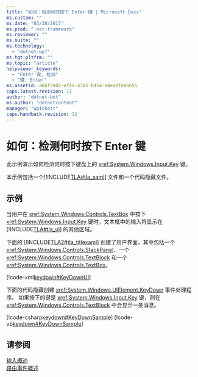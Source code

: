 ```yaml
---
title: "如何：检测何时按下 Enter 键 | Microsoft Docs"
ms.custom: ""
ms.date: "03/30/2017"
ms.prod: ".net-framework"
ms.reviewer: ""
ms.suite: ""
ms.technology: 
  - "dotnet-wpf"
ms.tgt_pltfrm: ""
ms.topic: "article"
helpviewer_keywords: 
  - "Enter 键, 检测"
  - "键, Enter"
ms.assetid: a66f39d2-ef4a-43a5-b454-a4ea0fe88655
caps.latest.revision: 11
author: "dotnet-bot"
ms.author: "dotnetcontent"
manager: "wpickett"
caps.handback.revision: 11
---
```

# 如何：检测何时按下 Enter 键
此示例演示如何检测何时按下键盘上的 <xref:System.Windows.Input.Key> 键。  
  
 本示例包括一个[!INCLUDE[TLA#tla_xaml](../../../../includes/tlasharptla-xaml-md.md)] 文件和一个代码隐藏文件。  
  
## 示例  
 当用户在 <xref:System.Windows.Controls.TextBox> 中按下 <xref:System.Windows.Input.Key> 键时，文本框中的输入将显示在[!INCLUDE[TLA#tla_ui](../../../../includes/tlasharptla-ui-md.md)] 的其他区域。  
  
 下面的 [!INCLUDE[TLA2#tla_titlexaml](../../../../includes/tla2sharptla-titlexaml-md.md)] 创建了用户界面，其中包括一个 <xref:System.Windows.Controls.StackPanel>、一个 <xref:System.Windows.Controls.TextBlock> 和一个 <xref:System.Windows.Controls.TextBox>。  
  
 [!code-xml[keydown#KeyDownUI](../../../../samples/snippets/csharp/VS_Snippets_Wpf/KeyDown/CSharp/Window1.xaml#keydownui)]  
  
 下面的代码隐藏创建 <xref:System.Windows.UIElement.KeyDown> 事件处理程序。  如果按下的键是 <xref:System.Windows.Input.Key> 键，则在 <xref:System.Windows.Controls.TextBlock> 中会显示一条消息。  
  
 [!code-csharp[keydown#KeyDownSample](../../../../samples/snippets/csharp/VS_Snippets_Wpf/KeyDown/CSharp/Window1.xaml.cs#keydownsample)]
 [!code-vb[keydown#KeyDownSample](../../../../samples/snippets/visualbasic/VS_Snippets_Wpf/KeyDown/VisualBasic/Window1.xaml.vb#keydownsample)]  
  
## 请参阅  
 [输入概述](../../../../docs/framework/wpf/advanced/input-overview.md)   
 [路由事件概述](../../../../docs/framework/wpf/advanced/routed-events-overview.md)